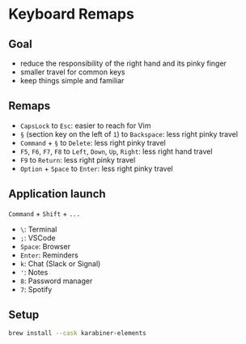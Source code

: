 # Keyboard Remaps

## Goal

- reduce the responsibility of the right hand and its pinky finger
- smaller travel for common keys
- keep things simple and familiar


## Remaps

* `CapsLock` to `Esc`: easier to reach for Vim
* `§` (section key on the left of `1`) to `Backspace`: less right pinky travel
* `Command` + `§`  to `Delete`: less right pinky travel
* `F5`, `F6`, `F7`, `F8` to `Left`, `Down`, `Up`, `Right`: less right hand travel
* `F9` to `Return`: less right pinky travel
* `Option` + `Space` to `Enter`: less right pinky travel

## Application launch

`Command` + `Shift` + `...`

* `\`: Terminal
* `;`: VSCode
* `Space`: Browser
* `Enter`: Reminders
* `k`: Chat (Slack or Signal)
* `'`: Notes
* `8`: Password manager
* `7`: Spotify
  

## Setup

``` sh
brew install --cask karabiner-elements
```

